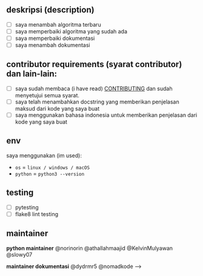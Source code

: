 ## deskripsi (description)
<!-- deskripsikan tentang perubahan yang kamu berikan -->

- [ ] saya menambah algoritma terbaru
- [ ] saya memperbaiki algoritma yang sudah ada
- [ ] saya memperbaiki dokumentasi
- [ ] saya menambah dokumentasi

## contributor requirements (syarat contributor) dan lain-lain:
 - [ ] saya sudah membaca (i have read) [CONTRIBUTING](https://github.com/bellshade/PythonAlgorithm/blob/main/CONTRIBUTING.md) dan sudah menyetujui semua syarat.
 - [ ] saya telah menambahkan docstring yang memberikan penjelasan maksud dari kode yang saya buat
 - [ ] saya menggunakan bahasa indonesia untuk memberikan penjelasan dari kode yang saya buat

## env
saya menggunakan (im used):

- ``os`` = ``linux / windows / macOS``
- ``python`` = ``python3 --version``
<!-- kami menggunakan python versi 3 dan tidak menyarankan untuk menggunakan python 2 -->

## testing 
- [ ] pytesting
- [ ] flake8 lint testing

<!-- jika ada gagal pada salah satu test kami akan mengeceknya kembali -->
<!-- if there is a failure in one of the tests we will check it again -->
## maintainer
**python maintainer**
@norinorin
@athallahmaajid
@KelvinMulyawan
@slowy07

**maintainer dokumentasi**
@dydrmr5
@nomadkode
-->

